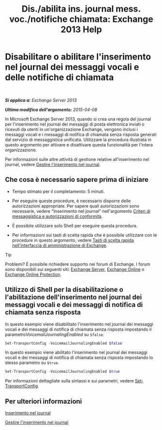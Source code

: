﻿---
title: 'Dis./abilita ins. journal mess. voc./notifiche chiamata: Exchange 2013 Help'
TOCTitle: Disabilitare o abilitare l'inserimento nel journal dei messaggi vocali e delle notifiche di chiamata
ms:assetid: 5164a92e-69e6-4339-b80c-0cfbf0dc0198
ms:mtpsurl: https://technet.microsoft.com/it-it/library/Bb201690(v=EXCHG.150)
ms:contentKeyID: 50480591
ms.date: 05/22/2018
mtps_version: v=EXCHG.150
ms.translationtype: MT
---

# Disabilitare o abilitare l'inserimento nel journal dei messaggi vocali e delle notifiche di chiamata

 

_**Si applica a:** Exchange Server 2013_

_**Ultima modifica dell'argomento:** 2015-04-08_

In Microsoft Exchange Server 2013, quando si crea una regola del journal per l'inserimento nel journal dei messaggi di posta elettronica inviati o ricevuti da utenti in un'organizzazione Exchange, vengono inclusi i messaggi vocali e i messaggi di notifica di chiamata senza risposta generati dal servizio di messaggistica unificata. Utilizzare la procedura illustrata in questo argomento per attivare e disattivare questa funzionalità per l'intera organizzazione.

Per informazioni sulle altre attività di gestione relative all'inserimento nel journal, vedere [Gestire l'inserimento nel journal](https://docs.microsoft.com/it-it/exchange/security-and-compliance/journaling/manage-journaling).

## Che cosa è necessario sapere prima di iniziare

  - Tempo stimato per il completamento: 5 minuti.

  - Per eseguire queste procedure, è necessario disporre delle autorizzazioni appropriate. Per sapere quali autorizzazioni sono necessarie, vedere "Inserimento nel journal" nell'argomento [Criteri di messaggistica e autorizzazioni di conformità](messaging-policy-and-compliance-permissions-exchange-2013-help.md).

  - È possibile utilizzare solo Shell per eseguire questa procedura.

  - Per informazioni sui tasti di scelta rapida che è possibile utilizzare con le procedure in questo argomento, vedere [Tasti di scelta rapida nell'interfaccia di amministrazione di Exchange](keyboard-shortcuts-in-the-exchange-admin-center-exchange-online-protection-help.md).


> [!TIP]
> Problemi? È possibile richiedere supporto nei forum di Exchange. I forum sono disponibili sui seguenti siti: <A href="https://go.microsoft.com/fwlink/p/?linkid=60612">Exchange Server</A>, <A href="https://go.microsoft.com/fwlink/p/?linkid=267542">Exchange Online</A> o <A href="https://go.microsoft.com/fwlink/p/?linkid=285351">Exchange Online Protection</A>.



## Utilizzo di Shell per la disabilitazione o l'abilitazione dell'inserimento nel journal dei messaggi vocali e dei messaggi di notifica di chiamata senza risposta

In questo esempio viene disabilitato l'inserimento nel journal dei messaggi vocali e dei messaggi di notifica di chiamata senza risposta impostando il parametro*VoicemailJournalingEnabled* su `$false`.

```powershell
Set-TransportConfig -VoicemailJournalingEnabled $false
```

In questo esempio viene abilitato l'inserimento nel journal dei messaggi vocali e dei messaggi di notifica di chiamata senza risposta impostando lo stesso parametro su `$true`.

```powershell
Set-TransportConfig -VoicemailJournalingEnabled $true
```

Per informazioni dettagliate sulla sintassi e sui parametri, vedere [Set-TransportConfig](https://technet.microsoft.com/it-it/library/bb124151\(v=exchg.150\)).

## Per ulteriori informazioni

[Inserimento nel journal](journaling-exchange-2013-help.md)

[Gestire l'inserimento nel journal](https://docs.microsoft.com/it-it/exchange/security-and-compliance/journaling/manage-journaling)

